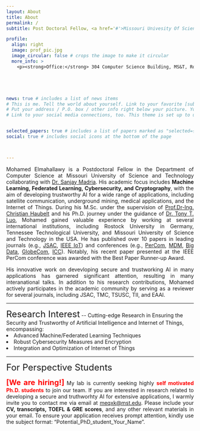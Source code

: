 ```yaml
---
layout: About
title: About
permalink: /
subtitle: Post Doctoral Fellow, <a href='#'>Missouri Univesity Of Science and Technology</a>

profile:
  align: right
  image: prof_pic.jpg
  image_circular: false # crops the image to make it circular
  more_info: >
    <p><strong>Office:</strong> 304 Computer Science Building, MS&T, Rolla, MO 65401</p>





news: true # includes a list of news items
# This is me. Tell the world about yourself. Link to your favorite [subreddit](http://reddit.com). You can put a picture in, too. The code is already in, just name your picture `prof_pic.jpg` and put it in the `img/` folder.
# Put your address / P.O. box / other info right below your picture. You can also disable any of these elements by editing `profile` property of the YAML header of your `_pages/about.md`. Edit `_bibliography/papers.bib` and Jekyll will render your [publications page](/al-folio/publications/) automatically.
# Link to your social media connections, too. This theme is set up to use [Font Awesome icons](https://fontawesome.com/) and [Academicons](https://jpswalsh.github.io/academicons/), like the ones below. Add your Facebook, Twitter, LinkedIn, Google Scholar, or just disable all of them.


selected_papers: true # includes a list of papers marked as "selected={true}"
social: true # includes social icons at the bottom of the page



---
```


<style>
    .justified-text {
        text-align: justify;
    }
</style>

<p class="justified-text">Mohamed Elmahallawy is a Postdoctoral Fellow in the Department of Computer Science at Missouri University of Science and Technology collaborating with <a href="https://web.mst.edu/~cswebdb/people/madria.html">Dr. Sanjay Madria</a>. His academic focus includes <strong>Machine Learning, Federated Learning, Cybersecurity, and Cryptography</strong>, with the aim of developing trustworthy AI for a wide range of applications, including satellite communication, underground mining, medical applications, and the Internet of Things. During his M.Sc. under the supervision of  <a href="https://www.imd.uni-rostock.de/team/mitarbeitende/persoenliche-seiten/christian-haubelt/">Prof.Dr-Ing. Christian Haubelt</a> and his Ph.D. journey under the guidance of <a href="https://tluocs.github.io/">Dr. Tony T. Luo</a>, Mohamed gained valuable experience by working at several international institutions, including Rostock University in Germany, Tennessee Technological University, and Missouri University of Science and Technology in the USA. He has published over 10 papers in leading journals (e.g., <a href="https://ieeexplore.ieee.org/abstract/document/10438925">JSAC</a>, <a href="https://ieeexplore.ieee.org/abstract/document/10438925">IEEE IoT</a>) and conferences (e.g., <a href="https://ieeexplore.ieee.org/abstract/document/10494442">PerCom</a>, <a href="https://ieeexplore.ieee.org/abstract/document/10214895">MDM</a>, <a href="https://ieeexplore.ieee.org/abstract/document/10021101">Big Data</a>, <a href="https://ieeexplore.ieee.org/abstract/document/10436841">GlobeCom</a>, <a href="https://ieeexplore.ieee.org/abstract/document/10279316">ICC</a>). Notably, his recent paper presented at the IEEE PerCom conference was awarded with the Best Paper Runner-up Award.</p>


<p class="justified-text">His innovative work on devevloping secure and trustworking AI in many applications has garnered significant attention, resulting in many interanational talks. In addition to his research contributions, Mohamed actively participates in the academic community by serving as a reviewer for several journals, including JSAC, TMC, TSUSC, TII, and EAAI.</p>
<hr>
<span style="font-size: 24px;">Research Interest</span>
--
Cutting-edge Research in Ensuring the Security and Trustworthy of Artificial Intelligence and Internet of Things, encompassing:
<li> Advanced Machine/Federated Learning Techniques</li>
<li>Robust Cybersecurity Measures and Encryption</li>
<li>Integration and Optimization of Internet of Things</li>

<hr>
<span style="font-size: 24px;">For Perspective Students</span>

<p class="justified-text"><strong><span style="color: red;font-size: 20px;">[We are hiring!]</span></strong>  My lab is currently seeking highly <strong><span style="color: red;">self motivated Ph.D. students</span></strong> to join our team. If you are interested in research related to developing a secure and truthworhty AI for extensive applications, I warmly invite you to contact me via email at <a href="mailto:meqxk@mst.edu">meqxk@mst.edu</a>. Please include your <strong>CV, transcripts, TOEFL & GRE scores</strong>, and any other relevant materials in your email. To ensure your application receives prompt attention, kindly use the subject format: “Potential_PhD_student_Your_Name”. </p>



